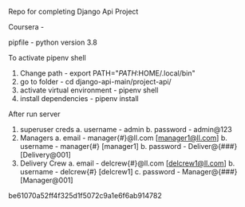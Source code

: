 Repo for completing Django Api Project

Coursera - 

pipfile - python version 3.8

To activate pipenv shell
 1. Change path - export PATH="$PATH:$HOME/.local/bin"
 2. go to folder -  cd django-api-main/project-api/
 3. activate virtual environment -  pipenv shell
 4. install dependencies - pipenv install


After run server
 1. superuser creds
    a. username - admin
    b. password - admin@123
 2. Managers
    a. email    - manager{#}@ll.com  [manager1@ll.com]
    b. username - manager{#}         [manager1]
    b. password - Deliver@{###}      [Delivery@001]
 3. Delivery Crew
    a. email    - delcrew{#}@ll.com  [delcrew1@ll.com]
    b. username - delcrew{#}         [delcrew1]
    c. password - Manager@{###}      [Manager@001]

    
be61070a52ff4f325d1f5072c9a1e6f6ab914782
